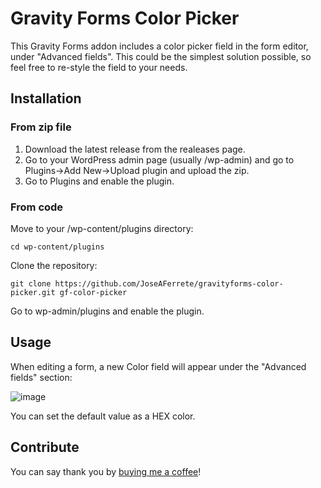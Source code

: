 # Gravity Forms Color Picker
This Gravity Forms addon includes a color picker field in the form editor, under "Advanced fields".
This could be the simplest solution possible, so feel free to re-style the field to your needs.

## Installation
### From zip file
1. Download the latest release from the realeases page.
2. Go to your WordPress admin page (usually /wp-admin) and go to Plugins->Add New->Upload plugin and upload the zip.
3. Go to Plugins and enable the plugin.

### From code
Move to your /wp-content/plugins directory:

```cd wp-content/plugins```

Clone the repository:

```git clone https://github.com/JoseAFerrete/gravityforms-color-picker.git gf-color-picker```

Go to wp-admin/plugins and enable the plugin.

## Usage
When editing a form, a new Color field will appear under the "Advanced fields" section:

![image](https://user-images.githubusercontent.com/43861978/230719354-1e26acfb-169d-4d47-83c0-37b8b7ab960e.png)

You can set the default value as a HEX color.

## Contribute
You can say thank you by [buying me a coffee](https://www.buymeacoffee.com/jsaferrete)!
